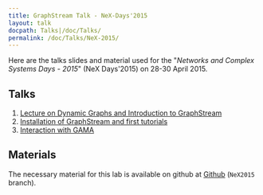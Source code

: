 ```yaml
---
title: GraphStream Talk - NeX-Days'2015
layout: talk
docpath: Talks|/doc/Talks/
permalink: /doc/Talks/NeX-2015/
---
```


Here are the talks slides and material used for the "*Networks and Complex Systems Days - 2015*" (NeX Days'2015) on 28-30 April 2015.

## Talks

1. [Lecture on Dynamic Graphs and Introduction to GraphStream](http://graphstream.github.io/doc/Talks/NeX-2015/gs-lectures.html)
2. [Installation of GraphStream and first tutorials](http://graphstream.github.io/doc/Talks/NeX-2015/gs-base-tutorials.html)
3. [Interaction with GAMA](http://graphstream.github.io/doc/Talks/NeX-2015/gs-gama-interaction.html)

## Materials

The necessary material for this lab is available on github at [Github](https://github.com/graphstream/gs-talk/tree/NeX2015) (`NeX2015` branch).

